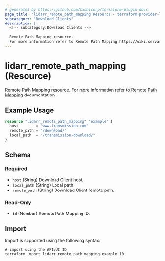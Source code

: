 ```yaml
---
# generated by https://github.com/hashicorp/terraform-plugin-docs
page_title: "lidarr_remote_path_mapping Resource - terraform-provider-lidarr"
subcategory: "Download Clients"
description: |-
  <!-- subcategory:Download Clients -->
  
  Remote Path Mapping resource.
  For more information refer to Remote Path Mapping https://wiki.servarr.com/lidarr/settings#remote-path-mappings documentation.
---
```


# lidarr_remote_path_mapping (Resource)

<!-- subcategory:Download Clients -->
Remote Path Mapping resource.
For more information refer to [Remote Path Mapping](https://wiki.servarr.com/lidarr/settings#remote-path-mappings) documentation.

## Example Usage

```terraform
resource "lidarr_remote_path_mapping" "example" {
  host        = "www.transmission.com"
  remote_path = "/download/"
  local_path  = "/transmission-download/"
}
```

<!-- schema generated by tfplugindocs -->
## Schema

### Required

- `host` (String) Download Client host.
- `local_path` (String) Local path.
- `remote_path` (String) Download Client remote path.

### Read-Only

- `id` (Number) Remote Path Mapping ID.

## Import

Import is supported using the following syntax:

```shell
# import using the API/UI ID
terraform import lidarr_remote_path_mapping.example 10
```
